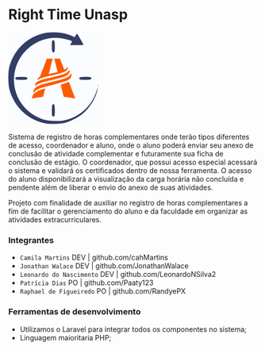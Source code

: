 # Right Time Unasp
![Logo](/imagesReadme/Logo.png "Right Time Logo")

Sistema de registro de horas complementares onde terão tipos diferentes de acesso, coordenador e aluno, onde o aluno poderá enviar seu anexo de conclusão de atividade complementar e futuramente sua ficha de conclusão de estágio. O coordenador, que possui acesso especial acessará o sistema e validará os certificados dentro de nossa ferramenta. O acesso do aluno disponibilizará a visualização da carga horária não concluída e pendente além de liberar o envio do anexo de suas atividades.

Projeto com finalidade de auxiliar no registro de horas complementares a fim de facilitar o gerenciamento do aluno e da faculdade em organizar as atividades extracurriculares.

### Integrantes
* `Camila Martins` DEV | github.com/cahMartins
* `Jonathan Walace` DEV | github.com/JonathanWalace   
* `Leonardo do Nascimento` DEV | github.com/LeonardoNSilva2   
* `Patrícia Dias` PO | github.com/Paaty123   
* `Raphael de Figueiredo` PO | github.com/RandyePX  

### Ferramentas de desenvolvimento
* Utilizamos o Laravel para integrar todos os componentes no sistema;
* Linguagem maioritaria PHP; 
